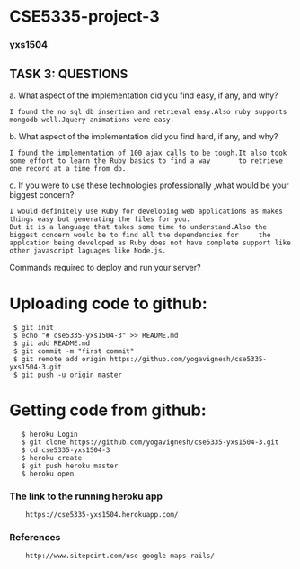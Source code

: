 # CSE5335-project-3
### yxs1504

TASK 3: QUESTIONS
-----------

a. What aspect of the implementation did you find easy, if any, and why? 

    I found the no sql db insertion and retrieval easy.Also ruby supports mongodb well.Jquery animations were easy.

b. What aspect of the implementation did you find hard, if any, and why? 

    I found the implementation of 100 ajax calls to be tough.It also took some effort to learn the Ruby basics to find a way       to retrieve one record at a time from db.
    
c. If you were to use these technologies professionally ,what would be your biggest concern? 

    I would definitely use Ruby for developing web applications as makes things easy but generating the files for you.
    But it is a language that takes some time to understand.Also the biggest concern would be to find all the dependencies for     the applcation being developed as Ruby does not have complete support like other javascript laguages like Node.js. 

Commands required to deploy and run your server? 
# Uploading code to github:

     $ git init
     $ echo "# cse5335-yxs1504-3" >> README.md
     $ git add README.md
     $ git commit -m "first commit"
     $ git remote add origin https://github.com/yogavignesh/cse5335-yxs1504-3.git
     $ git push -u origin master 

# Getting code from github:

       $ heroku Login
       $ git clone https://github.com/yogavignesh/cse5335-yxs1504-3.git
       $ cd cse5335-yxs1504-3
       $ heroku create
       $ git push heroku master
       $ heroku open
       
### The link to the running heroku app

        https://cse5335-yxs1504.herokuapp.com/
        
### References

        http://www.sitepoint.com/use-google-maps-rails/
